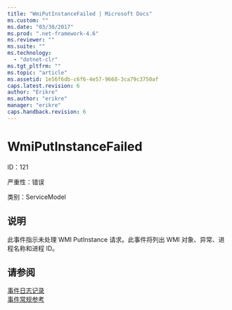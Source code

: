 ```yaml
---
title: "WmiPutInstanceFailed | Microsoft Docs"
ms.custom: ""
ms.date: "03/30/2017"
ms.prod: ".net-framework-4.6"
ms.reviewer: ""
ms.suite: ""
ms.technology: 
  - "dotnet-clr"
ms.tgt_pltfrm: ""
ms.topic: "article"
ms.assetid: 1e56f6db-c6f6-4e57-9668-3ca79c3750af
caps.latest.revision: 6
author: "Erikre"
ms.author: "erikre"
manager: "erikre"
caps.handback.revision: 6
---
```

# WmiPutInstanceFailed
ID：121  
  
 严重性：错误  
  
 类别：ServiceModel  
  
## 说明  
 此事件指示未处理 WMI PutInstance 请求。此事件将列出 WMI 对象、异常、进程名称和进程 ID。  
  
## 请参阅  
 [事件日志记录](../../../../../docs/framework/wcf/diagnostics/event-logging/index.md)   
 [事件常规参考](../../../../../docs/framework/wcf/diagnostics/event-logging/events-general-reference.md)
